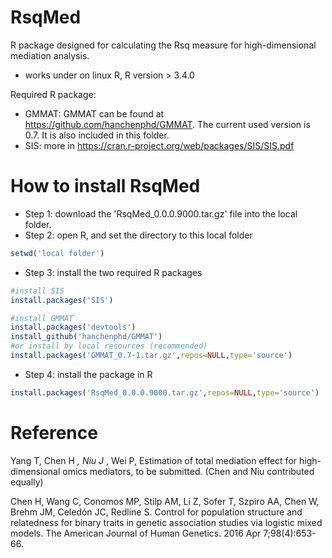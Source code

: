 # RsqMed
R package designed for calculating the Rsq measure for high-dimensional mediation analysis. 
* works under on linux R, R version > 3.4.0

Required R package:
* GMMAT: GMMAT can be found at https://github.com/hanchenphd/GMMAT. The current used version is 0.7. It is also included in this folder. 
* SIS: more in https://cran.r-project.org/web/packages/SIS/SIS.pdf


# How to install RsqMed
* Step 1: download the 'RsqMed_0.0.0.9000.tar.gz' file into the local folder.
* Step 2: open R, and set the directory to this local folder 
 ```r
 setwd('local folder')
 ```
 
* Step 3: install the two required R packages
 ```r
 #install SIS
install.packages('SIS')

#install GMMAT
install.packages('devtools')
install_github('hanchenphd/GMMAT')
#or install by local resources (recommended)
install.packages('GMMAT_0.7-1.tar.gz',repos=NULL,type='source')
 ```
* Step 4: install the package in R
```r
install.packages('RsqMed_0.0.0.9000.tar.gz',repos=NULL,type='source')
```

# Reference
Yang T, Chen H *, Niu J* , Wei P, Estimation of total mediation effect for high-dimensional omics mediators, to be submitted. (Chen and Niu contributed equally)

Chen H, Wang C, Conomos MP, Stilp AM, Li Z, Sofer T, Szpiro AA, Chen W, Brehm JM, Celedón JC, Redline S. Control for population structure and relatedness for binary traits in genetic association studies via logistic mixed models. The American Journal of Human Genetics. 2016 Apr 7;98(4):653-66.
